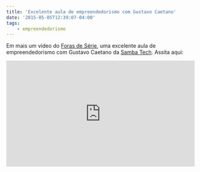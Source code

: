 ```yaml
---
title: 'Excelente aula de empreendedorismo com Gustavo Caetano'
date: '2015-05-05T12:39:07-04:00'
tags:
    - empreendedorismo
---
```


Em mais um vídeo do [Foras de Série](http://www.forasdeserie.com/), uma excelente aula de empreendedorismo com Gustavo Caetano da [Samba Tech](http://sambatech.com). Assita aqui:

<iframe allowfullscreen="" frameborder="0" height="281" loading="lazy" src="https://www.youtube.com/embed/rFP90504o4U?feature=oembed" width="500"></iframe>
